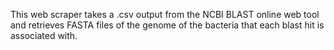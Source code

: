 This web scraper takes a .csv output from the NCBI BLAST online web tool and retrieves FASTA files of the genome of the bacteria that each blast hit is associated with.
